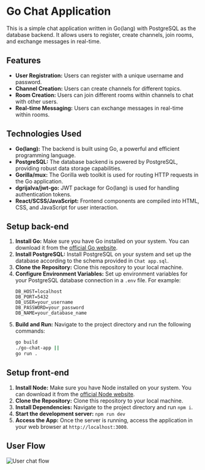 # Go Chat Application

This is a simple chat application written in Go(lang) with PostgreSQL as the database backend. It allows users to register, create channels, join rooms, and exchange messages in real-time.

## Features

- **User Registration:** Users can register with a unique username and password.
- **Channel Creation:** Users can create channels for different topics.
- **Room Creation:** Users can join different rooms within channels to chat with other users.
- **Real-time Messaging:** Users can exchange messages in real-time within rooms.

## Technologies Used

- **Go(lang):** The backend is built using Go, a powerful and efficient programming language.
- **PostgreSQL:** The database backend is powered by PostgreSQL, providing robust data storage capabilities.
- **Gorilla/mux:** The Gorilla web toolkit is used for routing HTTP requests in the Go application.
- **dgrijalva/jwt-go:** JWT package for Go(lang) is used for handling authentication tokens.
- **React/SCSS/JavaScript:** Frontend components are compiled into HTML, CSS, and JavaScript for user interaction.

## Setup back-end

1. **Install Go:** Make sure you have Go installed on your system. You can download it from the [official Go website](https://golang.org/).
2. **Install PostgreSQL:** Install PostgreSQL on your system and set up the database according to the schema provided in `Chat app.sql`.
3. **Clone the Repository:** Clone this repository to your local machine.
4. **Configure Environment Variables:** Set up environment variables for your PostgreSQL database connection in a `.env` file. For example:
    ```dotenv
    DB_HOST=localhost
    DB_PORT=5432
    DB_USER=your_username
    DB_PASSWORD=your_password
    DB_NAME=your_database_name
    ```
5. **Build and Run:** Navigate to the project directory and run the following commands:
    ```bash
    go build
    ./go-chat-app ||
    go run .
    ```


## Setup front-end

1. **Install Node:** Make sure you have Node installed on your system. You can download it from the [official Node website](https://nodejs.org/).
2. **Clone the Repository:** Clone this repository to your local machine.
3. **Install Dependencies:** Navigate to the project directory and run `npm i`.
4. **Start the development server:** `npm run dev`
5. **Access the App:** Once the server is running, access the application in your web browser at `http://localhost:3000`.


## User Flow

![User chat flow](https://github.com/[luisVargasGu]/[go-server]/blob/[main]/images/Chat.png?raw=true)
